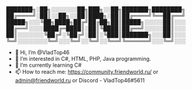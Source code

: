 
███████╗░██╗░░░░░░░██╗███╗░░██╗███████╗████████╗
██╔════╝░██║░░██╗░░██║████╗░██║██╔════╝╚══██╔══╝
█████╗░░░╚██╗████╗██╔╝██╔██╗██║█████╗░░░░░██║░░░
██╔══╝░░░░████╔═████║░██║╚████║██╔══╝░░░░░██║░░░
██║░░░░░░░╚██╔╝░╚██╔╝░██║░╚███║███████╗░░░██║░░░
╚═╝░░░░░░░░╚═╝░░░╚═╝░░╚═╝░░╚══╝╚══════╝░░░╚═╝░░░


- 👋 Hi, I’m @VladTop46
- 👀 I’m interested in C#, HTML, PHP, Java programming.
- 🌱 I’m currently learning C#
- 📫 How to reach me: https://community.friendworld.ru/ or admin@friendworld.ru or Discord - VladTop46#5611

<!---
FWNET/FWNET is a ✨ special ✨ repository because its `README.md` (this file) appears on your GitHub profile.
You can click the Preview link to take a look at your changes.
--->
